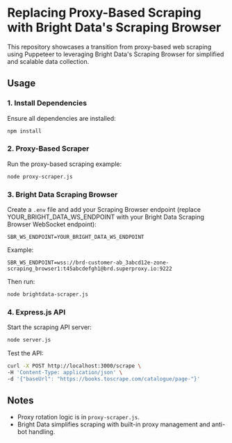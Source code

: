 # Replacing Proxy-Based Scraping with Bright Data's Scraping Browser

This repository showcases a transition from proxy-based web scraping using Puppeteer to leveraging Bright Data's Scraping Browser for simplified and scalable data collection.

## Usage

### 1. Install Dependencies

Ensure all dependencies are installed:

```bash
npm install
```

### 2. Proxy-Based Scraper

Run the proxy-based scraping example:

```bash
node proxy-scraper.js
```

### 3. Bright Data Scraping Browser

Create a `.env` file and add your Scraping Browser endpoint (replace YOUR_BRIGHT_DATA_WS_ENDPOINT with your Bright Data Scraping Browser WebSocket endpoint):
```
SBR_WS_ENDPOINT=YOUR_BRIGHT_DATA_WS_ENDPOINT
```

Example:
```
SBR_WS_ENDPOINT=wss://brd-customer-ab_3abcd12e-zone-scraping_browser1:t45abcdefgh1@brd.superproxy.io:9222
```

Then run:
```bash
node brightdata-scraper.js
```

### 4. Express.js API

Start the scraping API server:

```bash
node server.js
```

Test the API:

```bash
curl -X POST http://localhost:3000/scrape \
-H 'Content-Type: application/json' \
-d '{"baseUrl": "https://books.toscrape.com/catalogue/page-"}'
```

## Notes

- Proxy rotation logic is in `proxy-scraper.js`.
- Bright Data simplifies scraping with built-in proxy management and anti-bot handling.
